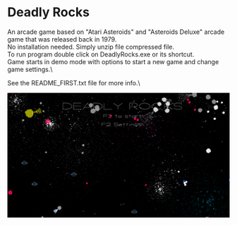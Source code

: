 # Deadly Rocks
An arcade game based on "Atari Asteroids" and "Asteroids Deluxe" arcade game that was released back in 1979.\
No installation needed.  Simply unzip file compressed file.\
To run program double click on DeadlyRocks.exe or its shortcut.\
Game starts in demo mode with options to start a new game and change game settings.\

See the README_FIRST.txt file for more info.\

<img src="https://github.com/eggsalad50/Deadly-Rocks/blob/main/Screenshot_3.png">
